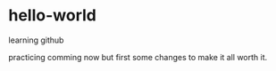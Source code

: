 # hello-world
learning github

practicing comming now but first some changes to make it all worth it.
